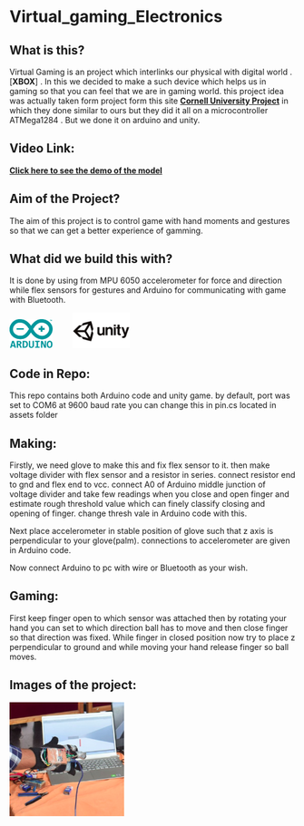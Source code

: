 # Virtual_gaming_Electronics

## What is this?
Virtual Gaming is an project which interlinks our physical with digital world . [**XBOX**] .
In this we decided to make a such device which helps us in gaming so that you can feel that we are in gaming world. this project idea was actually taken form project form this site [**Cornell University Project**](https://people.ece.cornell.edu/land/courses/ece4760/FinalProjects/f2014/mht52_pb477_dma234/mht52_pb477_dma234/ECE%204760.html) in which they done similar to ours but they did it all on a microcontroller ATMega1284 . But we done it on arduino and unity.

## Video Link:

[**Click here to see the demo of the model**](https://drive.google.com/file/d/133msADb-vvlUbTtjuPj2xIkXZ4UIO2nn/)

## Aim of the Project?
The aim of this project is to control game with hand moments and gestures so that we can get a better experience of gamming. 

## What did we build this with?
It is done by using from MPU 6050 accelerometer for force and direction while flex sensors for gestures and Arduino for communicating with game with Bluetooth.


   <img src="./readme_img/aurdino.png" width="15%" height="10%">
   <span> &nbsp; &nbsp; &nbsp; &nbsp; </span>
   <img src="./readme_img/unity2.png" width="20%" height="10%">


## Code in Repo:

This repo contains both Arduino code and unity game. by default, port was set to COM6 at 9600 baud rate you can change this in pin.cs located in assets folder

## Making:

Firstly, we need glove to make this and fix flex sensor to it. then make voltage divider with flex sensor and a resistor in series. connect resistor end to gnd and flex end to vcc. connect A0 of Arduino middle junction of voltage divider and take few readings when you close and open finger and estimate rough threshold value which can finely classify closing and opening of finger. change thresh vale in Arduino code with this.

Next place accelerometer in stable position of glove such that z axis is perpendicular to your glove(palm). connections to accelerometer are given in Arduino code.

Now connect Arduino to pc with wire or Bluetooth as your wish.

## Gaming:

First keep finger open to which sensor was attached then by rotating your hand you can set to which direction ball has to move and then close finger so that direction was fixed. While finger in closed position now try to place z perpendicular to ground and while moving your hand release finger so ball moves.

## Images of the project:
<img src="./readme_img/image1.png" width="40%" height="30%" >
<!-- <img src="./readme_img/image3.jpg" width="20%" height="10%" > -->
